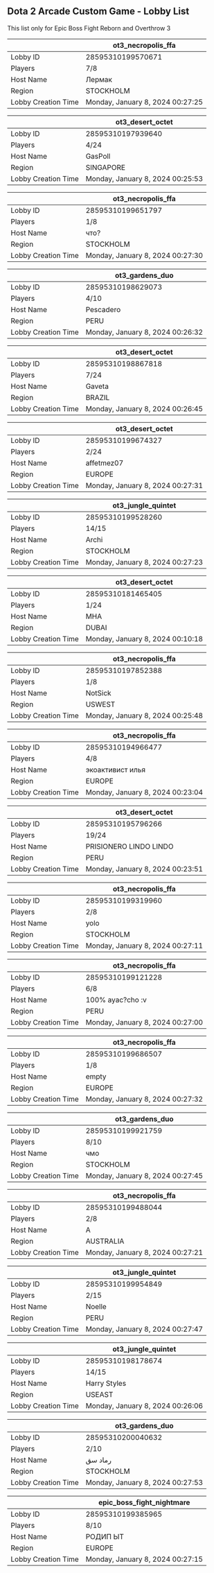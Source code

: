 ## Dota 2 Arcade Custom Game - Lobby List

This list only for Epic Boss Fight Reborn and Overthrow 3

|  | ot3_necropolis_ffa |
| ------ | ------ |
| Lobby ID | 28595310199570671 |
| Players | 7/8 |
| Host Name | Лермак |
| Region | STOCKHOLM |
| Lobby Creation Time | Monday, January 8, 2024 00:27:25 |


|  | ot3_desert_octet |
| ------ | ------ |
| Lobby ID | 28595310197939640 |
| Players | 4/24 |
| Host Name | GasPoll |
| Region | SINGAPORE |
| Lobby Creation Time | Monday, January 8, 2024 00:25:53 |


|  | ot3_necropolis_ffa |
| ------ | ------ |
| Lobby ID | 28595310199651797 |
| Players | 1/8 |
| Host Name | что? |
| Region | STOCKHOLM |
| Lobby Creation Time | Monday, January 8, 2024 00:27:30 |


|  | ot3_gardens_duo |
| ------ | ------ |
| Lobby ID | 28595310198629073 |
| Players | 4/10 |
| Host Name | Pescadero |
| Region | PERU |
| Lobby Creation Time | Monday, January 8, 2024 00:26:32 |


|  | ot3_desert_octet |
| ------ | ------ |
| Lobby ID | 28595310198867818 |
| Players | 7/24 |
| Host Name | Gaveta |
| Region | BRAZIL |
| Lobby Creation Time | Monday, January 8, 2024 00:26:45 |


|  | ot3_desert_octet |
| ------ | ------ |
| Lobby ID | 28595310199674327 |
| Players | 2/24 |
| Host Name | affetmez07 |
| Region | EUROPE |
| Lobby Creation Time | Monday, January 8, 2024 00:27:31 |


|  | ot3_jungle_quintet |
| ------ | ------ |
| Lobby ID | 28595310199528260 |
| Players | 14/15 |
| Host Name | Archi |
| Region | STOCKHOLM |
| Lobby Creation Time | Monday, January 8, 2024 00:27:23 |


|  | ot3_desert_octet |
| ------ | ------ |
| Lobby ID | 28595310181465405 |
| Players | 1/24 |
| Host Name | MHA |
| Region | DUBAI |
| Lobby Creation Time | Monday, January 8, 2024 00:10:18 |


|  | ot3_necropolis_ffa |
| ------ | ------ |
| Lobby ID | 28595310197852388 |
| Players | 1/8 |
| Host Name | NotSick |
| Region | USWEST |
| Lobby Creation Time | Monday, January 8, 2024 00:25:48 |


|  | ot3_necropolis_ffa |
| ------ | ------ |
| Lobby ID | 28595310194966477 |
| Players | 4/8 |
| Host Name | экоактивист илья |
| Region | EUROPE |
| Lobby Creation Time | Monday, January 8, 2024 00:23:04 |


|  | ot3_desert_octet |
| ------ | ------ |
| Lobby ID | 28595310195796266 |
| Players | 19/24 |
| Host Name | PRISIONERO LINDO LINDO |
| Region | PERU |
| Lobby Creation Time | Monday, January 8, 2024 00:23:51 |


|  | ot3_necropolis_ffa |
| ------ | ------ |
| Lobby ID | 28595310199319960 |
| Players | 2/8 |
| Host Name | yolo |
| Region | STOCKHOLM |
| Lobby Creation Time | Monday, January 8, 2024 00:27:11 |


|  | ot3_necropolis_ffa |
| ------ | ------ |
| Lobby ID | 28595310199121228 |
| Players | 6/8 |
| Host Name | 100% ayac?cho :v |
| Region | PERU |
| Lobby Creation Time | Monday, January 8, 2024 00:27:00 |


|  | ot3_necropolis_ffa |
| ------ | ------ |
| Lobby ID | 28595310199686507 |
| Players | 1/8 |
| Host Name | empty |
| Region | EUROPE |
| Lobby Creation Time | Monday, January 8, 2024 00:27:32 |


|  | ot3_gardens_duo |
| ------ | ------ |
| Lobby ID | 28595310199921759 |
| Players | 8/10 |
| Host Name | чмо |
| Region | STOCKHOLM |
| Lobby Creation Time | Monday, January 8, 2024 00:27:45 |


|  | ot3_necropolis_ffa |
| ------ | ------ |
| Lobby ID | 28595310199488044 |
| Players | 2/8 |
| Host Name | А |
| Region | AUSTRALIA |
| Lobby Creation Time | Monday, January 8, 2024 00:27:21 |


|  | ot3_jungle_quintet |
| ------ | ------ |
| Lobby ID | 28595310199954849 |
| Players | 2/15 |
| Host Name | Noelle |
| Region | PERU |
| Lobby Creation Time | Monday, January 8, 2024 00:27:47 |


|  | ot3_jungle_quintet |
| ------ | ------ |
| Lobby ID | 28595310198178674 |
| Players | 14/15 |
| Host Name | Harry Styles |
| Region | USEAST |
| Lobby Creation Time | Monday, January 8, 2024 00:26:06 |


|  | ot3_gardens_duo |
| ------ | ------ |
| Lobby ID | 28595310200040632 |
| Players | 2/10 |
| Host Name | رماد سق |
| Region | STOCKHOLM |
| Lobby Creation Time | Monday, January 8, 2024 00:27:53 |


|  | epic_boss_fight_nightmare |
| ------ | ------ |
| Lobby ID | 28595310199385965 |
| Players | 8/10 |
| Host Name | РОДИП ЫТ |
| Region | EUROPE |
| Lobby Creation Time | Monday, January 8, 2024 00:27:15 |



